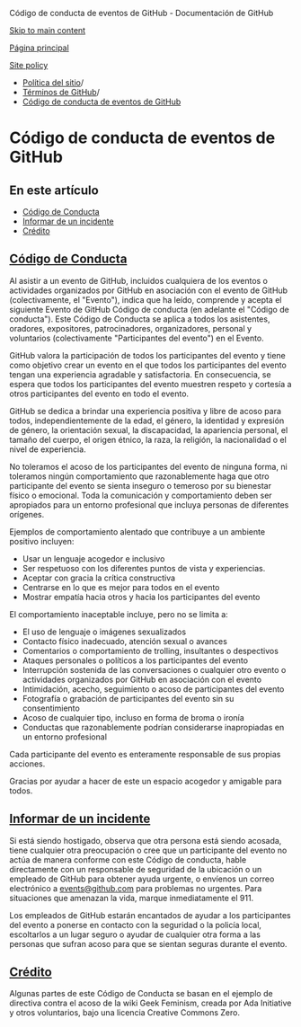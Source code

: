 Código de conducta de eventos de GitHub - Documentación de GitHub

[Skip to main content](#main-content)

[Página principal](/es)

[Site policy](/es/site-policy)

* [Política del sitio](/es/site-policy)/
* [Términos de GitHub](/es/site-policy/github-terms)/
* [Código de conducta de eventos de GitHub](/es/site-policy/github-terms/github-event-code-of-conduct)

Código de conducta de eventos de GitHub
==========

En este artículo
----------

* [Código de Conducta](#code-of-conduct)
* [Informar de un incidente](#reporting-an-incident)
* [Crédito](#credit)

[Código de Conducta](#code-of-conduct)
----------

Al asistir a un evento de GitHub, incluidos cualquiera de los eventos o actividades organizados por GitHub en asociación con el evento de GitHub (colectivamente, el "Evento"), indica que ha leído, comprende y acepta el siguiente Evento de GitHub Código de conducta (en adelante el "Código de conducta"). Este Código de Conducta se aplica a todos los asistentes, oradores, expositores, patrocinadores, organizadores, personal y voluntarios (colectivamente "Participantes del evento") en el Evento.

GitHub valora la participación de todos los participantes del evento y tiene como objetivo crear un evento en el que todos los participantes del evento tengan una experiencia agradable y satisfactoria. En consecuencia, se espera que todos los participantes del evento muestren respeto y cortesía a otros participantes del evento en todo el evento.

GitHub se dedica a brindar una experiencia positiva y libre de acoso para todos, independientemente de la edad, el género, la identidad y expresión de género, la orientación sexual, la discapacidad, la apariencia personal, el tamaño del cuerpo, el origen étnico, la raza, la religión, la nacionalidad o el nivel de experiencia.

No toleramos el acoso de los participantes del evento de ninguna forma, ni toleramos ningún comportamiento que razonablemente haga que otro participante del evento se sienta inseguro o temeroso por su bienestar físico o emocional. Toda la comunicación y comportamiento deben ser apropiados para un entorno profesional que incluya personas de diferentes orígenes.

Ejemplos de comportamiento alentado que contribuye a un ambiente positivo incluyen:

* Usar un lenguaje acogedor e inclusivo
* Ser respetuoso con los diferentes puntos de vista y experiencias.
* Aceptar con gracia la crítica constructiva
* Centrarse en lo que es mejor para todos en el evento
* Mostrar empatía hacia otros y hacia los participantes del evento

El comportamiento inaceptable incluye, pero no se limita a:

* El uso de lenguaje o imágenes sexualizados
* Contacto físico inadecuado, atención sexual o avances
* Comentarios o comportamiento de trolling, insultantes o despectivos
* Ataques personales o políticos a los participantes del evento
* Interrupción sostenida de las conversaciones o cualquier otro evento o actividades organizados por GitHub en asociación con el evento
* Intimidación, acecho, seguimiento o acoso de participantes del evento
* Fotografía o grabación de participantes del evento sin su consentimiento
* Acoso de cualquier tipo, incluso en forma de broma o ironía
* Conductas que razonablemente podrían considerarse inapropiadas en un entorno profesional

Cada participante del evento es enteramente responsable de sus propias acciones.

Gracias por ayudar a hacer de este un espacio acogedor y amigable para todos.

[Informar de un incidente](#reporting-an-incident)
----------

Si está siendo hostigado, observa que otra persona está siendo acosada, tiene cualquier otra preocupación o cree que un participante del evento no actúa de manera conforme con este Código de conducta, hable directamente con un responsable de seguridad de la ubicación o un empleado de GitHub para obtener ayuda urgente, o envíenos un correo electrónico a [events@github.com](mailto:events@github.com) para problemas no urgentes. Para situaciones que amenazan la vida, marque inmediatamente el 911.

Los empleados de GitHub estarán encantados de ayudar a los participantes del evento a ponerse en contacto con la seguridad o la policía local, escoltarlos a un lugar seguro o ayudar de cualquier otra forma a las personas que sufran acoso para que se sientan seguras durante el evento.

[Crédito](#credit)
----------

Algunas partes de este Código de Conducta se basan en el ejemplo de directiva contra el acoso de la wiki Geek Feminism, creada por Ada Initiative y otros voluntarios, bajo una licencia Creative Commons Zero.
